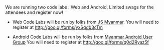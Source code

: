 We are running two code labs : Web and Android. Limited swags for the attendees and register now!

- Web Code Labs will be run by folks from [JS Myanmar](https://www.facebook.com/groups/node.js.myanmar).
You will need to register at http://goo.gl/forms/yxSqdb3cTm

- Android Code Labs will be run by folks from [Myanmar Android User Group](https://www.facebook.com/groups/MyanmarAndroidUserGroup/)
You will need to register at http://goo.gl/forms/q0d2Ryaz5f